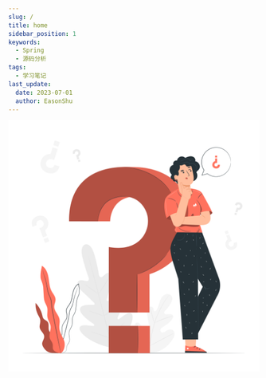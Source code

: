 ```yaml
---
slug: /
title: home
sidebar_position: 1
keywords:
  - Spring
  - 源码分析
tags:
  - 学习笔记
last_update:
  date: 2023-07-01
  author: EasonShu
---
```

![Questions-pana](home/images/Questions-pana.png)
